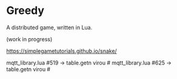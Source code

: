 # Greedy

A distributed game, written in Lua.

(work in progress)

https://simplegametutorials.github.io/snake/

mqtt_library.lua #519 -> table.getn virou #
mqtt_library.lua #625 -> table.getn virou #